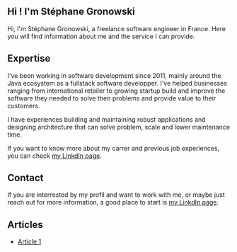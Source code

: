 ## Hi ! I'm Stéphane Gronowski

Hi, I'm Stéphane Gronowski, a freelance software engineer in France. Here you will find information about me and the service I can provide.

## Expertise

I've been working in software development since 2011, mainly around the Java ecosystem as a fullstack software developper. 
I've helped businesses ranging from international retailer to growing startup build and improve the software they needed to solve their problems and provide value to their customers.

I have experiences building and maintaining robust applications and designing architecture that can solve problem, scale and lower maintenance time.

If you want to know more about my carrer and previous job experiences, you can check [my LinkdIn page](https://www.linkedin.com/in/stéphane-gronowski-723510170/).


## Contact

If you are interrested by my profil and want to work with me, or maybe just reach out for more information, a good place to start is [my LinkdIn page](https://www.linkedin.com/in/stéphane-gronowski-723510170/).

## Articles

* [Article 1](./articles/article_1.md)
